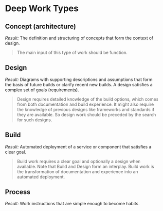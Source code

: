 # Deep Work Types

## Concept (architecture)
_Result:_ The definition and structuring of concepts that form the context of design. 

> The main input of this type of work should be function.

## Design
_Result:_ Diagrams with supporting descriptions and assumptions that form the basis of future builds or clarify recent new builds. A design satisfies a complex set of goals (requirements).

> Design requires detailed knowledge of the build options, which comes from both documentation and build experience. It might also require the knowledge of previous designs like frameworks and standards if they are available. So design work should be preceded by the search for such designs.

## Build
_Result:_ Automated deployment of a service or component that satisfies a clear goal.

> Build work requires a clear goal and optionally a design when available. Note that Build and Design form an interplay. Build work is the transformation of documentation and experience into an automated deployment.

## Process
_Result:_ Work instructions that are simple enough to become habits.


